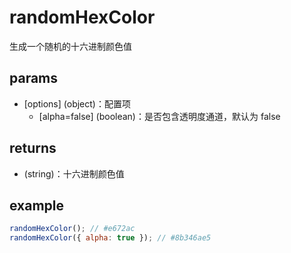 # randomHexColor

生成一个随机的十六进制颜色值

## params

-   [options] (object)：配置项
    -   [alpha=false] (boolean)：是否包含透明度通道，默认为 false

## returns

-   (string)：十六进制颜色值

## example

```js
randomHexColor(); // #e672ac
randomHexColor({ alpha: true }); // #8b346ae5
```
